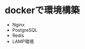 # dockerで環境構築
<ul>
    <li>Nginx</li>
    <li>PostgreSQL</li>
    <li>Redis</li>
    <li>LAMP環境</li>
</ul>